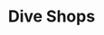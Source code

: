 ---
order: 20
title: "Dive Shops"
cover: true
featured: false
category: "dive-shops"
slug: "/dive-shops"
description: "Find the right dive operation for you"
keywords: "diving, PADI 5*, shop"
icon: "diveshop"
image: "/jpg/diving/home.jpg"
---